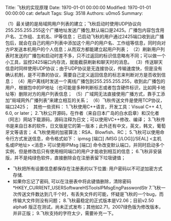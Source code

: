 Title: 飞秋的实现原理
Date: 1970-01-01 00:00:00
Modified: 1970-01-01 00:00:00
cat: default
Tags: 
Slug: 3518
Authors: u0mo5 
Summary: 

（1）最关键的是局域网用户列表的建立；飞秋启动时使用UDP协议向255.255.255.255这个广播地址发送广播包,默认端口是2425。广播包内容包含用户名、工作组、主机名、IP等信息；
已启动飞秋的用户通过2425端口收到此广播包后，就会在自己的用户列表中添加这个用户的用户名、工作组等信息，同时向对方IP发送本机用户的个人信息；从而双方都能建立起用户列表；
（2）刷新用户列表时发送的广播包和启动时差不多，只不过返回的标识信息略有不同；可以做一个小工具，监控2425端口内存流，就能截获刷新和聊天时的消息。
（3）传送聊天信息时同样使用UDP协议；由于UDP协议是无连接协议，传输速度快，但是没有确认机制，是不可靠的协议，需要自己定义返回信息的标志来判断对方是否收到信息；
（4）用户离线时发送一个离线广播包到255.255.255.255，收到此广播包的用户，根据包中的IP地址（也可能是多种判断标志或者包含硬件标识，比如网卡地址等）删除对方的用户列表信息；
（5）广域网无法直接使用广播方式，靠手工添加”局域网外广播列表”来建立相互的关系；
（6）飞秋传送文件是使用TCP协议，端口2425；
 
其他一些资料：
1.飞秋使用C++语言，开发工具：Visual C++ 4.1, 6.0, or later；
2.飞秋公开源码，在作者（来自日本广岛的白水启章）和汉化者（阿志）网站下载源码，源码注释为日文；可以使用VC++修改、编译；
3.飞秋传书是来自日本的软件，日文版是它的第一版本；此外还有中文，英文，韩文，葡萄牙文等语言；
4.飞秋使用的加密算法：RSA、Blowfish、RC；
5.飞秋可以使用命令行方式发送信息，命令格式如下：
ipmsg [端口] /MSG [/LOG][/SEAL] &lt;主机名或IP地址&gt; &lt;消息&gt;
可以使用IPMsg [端口] 命令改变默认端口，并同时启动多个实例，但是修改后只有使用相同端口的用户才能收到相互的信息；
6.飞秋非安装版，并不是纯绿色软件，直接删除会在注册表留下垃圾键值；
* 飞秋把所有设置信息都保存在注册表的以下位置:
用户密码以不可逆加密方式存储.
* 如果你忘记了密码, 可以在注册表中将此键值删除，清除密码*HKEY_CURRENT_USERSoftwareHSToolsIPMsgEngPasswordStr
7.飞秋一次传送文件数达到几千个时，有丢失文件的可能，怀疑是飞秋的一个bug，而传输大文件则没有问题；
8.飞秋最稳定的正式版本是V2.06；目前v2.50 alpha6 版正在测试，尚未正式发布；其他如2.71，2007绿色版为修改版本，并非正版；
9.飞秋支持的字符太少，需要补充一下。
